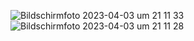 ![Bildschirmfoto 2023-04-03 um 21 11 33](https://user-images.githubusercontent.com/45995648/229750442-ab8e6d7d-fc31-4c33-ac21-a7fd0d9c7444.png)
![Bildschirmfoto 2023-04-03 um 21 11 28](https://user-images.githubusercontent.com/45995648/229750458-1d823e1a-0f5a-497c-8b24-bcbbf7effd3d.png)
